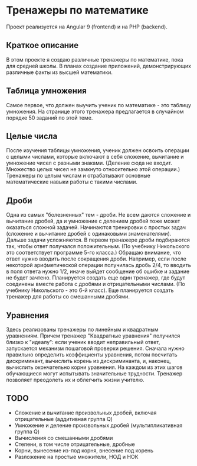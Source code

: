 # Тренажеры по математике

Проект реализуется на Angular 9 (frontend) и на PHP (backend).

## Краткое описание

В этом проекте я создаю различные тренажеры по математике, пока для средней школы. В планах создание приложений, демонстрирующих различные факты из высшей математики.

## Таблица умножения

Самое первое, что должен выучить ученик по математике - это таблицу умножения. На странице этого тренажера предлагается в случайном порядке 50 заданий по этой теме.

## Целые числа

После изучения таблицы умножения, ученик должен освоить операции 
с целыми числами, которые включают в себя сложение, 
вычитание и умножение чисел с разными знаками. 
(Деление сюда не входит. Множество целых чисел не замкнуто 
относительно этой операции.) 
Тренажеры по целым числам и отрабатывают основные 
математические навыки работы с такими числами.

## Дроби

Одна из самых "болезненных" тем - дроби. Не всем даются сложение и
вычитание дробей, да и умножение с делением дробей тоже может оказаться
сложной задачей. Начинаются тренировки с простых задач (сложение и вычитание
дробей с одинаковыми знаменателями). Дальше задачи усложняются. В первом 
тренажере дроби подбираются так, чтобы ответ получался положительным.
(По учебнику Никольского это соответствует программе 5-го класса.)
Обращаю внимание, что ответ нужно вводить после сокращения дроби. Например,
если после некоторой арифметической операции получилась дробь
2/4, то вводить в поля ответа нужно 1/2, иначе выйдет сообщение об
ошибке и задание не будет зачтено. 
Планируется создать еще один тренажер, где будут соединены вместе работа с дробями 
и отрицательными числами. (По учебнику Никольского - это 6-й класс). Еще 
планируется создать тренажер для работы со смешанными дробями.

## Уравнения

Здесь реализованы тренажеры по линейным и квадратным уравнениям.
Причем тренажер "Квадратные уравнения" получился близко к "идеалу": если
ученик вводит неправильный ответ, запускается механизм пошаговой
 проверки решения. Сначала нужно правильно определить коэффициенты уравнения,
 потом посчитать дискриминант, вычислить корень из дискриминанта, и, наконец,
 вычислить окончательно корни уравнения. На каждом из этих шагов
 обучающиеся могут испытывать значительные трудности. Тренажер позволяет
 преодолеть их и облегчить жизни учителю.

## TODO

* Сложение и вычитание произвольных дробей, включая отрицательные 
(аддитивная группа Q)
* Умножение и деление произвольных дробей (мультипликативная группа Q)
* Вычисления со смешанными дробями
* Степени, в том числе отрицательные, дробные
* Корни, вынесение из-под корня, внесение под корень
* Разложение на простые множители, НОД и НОК 

